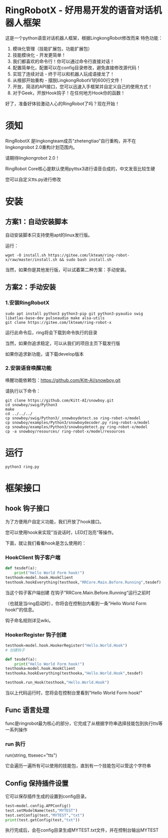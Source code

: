 
# RingRobotX - 好用易开发的语音对话机器人框架

这是一个python语音对话机器人框架，根据LingkongRobot修改而来
特色功能：

1. 模块化管理（技能扩展包，功能扩展包）
2. 技能模块化 - 开发更简单！
3. 我们都喜欢的命令行！你可以通过命令行直接对话！
4. 配置简单化，配置可以在config目录修改，避免直接修改源代码！
5. 实现了连续对话 - 终于可以和机器人玩成语接龙了！
6. 从根部开始重构 - 摆脱LingkongRobotV1的600行文件！
7. 开放，简洁的API接口，您可以迅速入手框架并自定义自己的使用方式！
8. 对于Geek，开放Hook钩子！在任何地方Hook你的函数！

好了，准备好体验激动人心的RingRobot了吗？现在开始！

# 须知

RingRobotX 是lingkongteam成员“zhetengtiao”自行重构，并不在lingkongrobot 2.0重构计划范围内。

请期待lingkongrobot 2.0！

RingRobot Core核心是默认使用pyttsx3进行语音合成的，中文发音比较生硬

您可以自定义tts.py进行修改

# 安装

## 方案1：自动安装脚本

自动安装脚本只支持使用apt的linux发行版。

运行：
```shell
wget -O install.sh https://gitee.com/lkteam/ring-robot-x/raw/master/install.sh && sudo bash install.sh
```

当然，如果你是其他发行版，可以试着第二种方案：手动安装。

## 方案2：手动安装

### 1.安装RingRobotX

```shell
sudo apt install python3 python3-pip git python3-pyaudio swig libatlas-base-dev pulseaudio make alsa-utils
git clone https://gitee.com/lkteam/ring-robot-x
```

运行此命令后，ring将会下载到命令执行的目录

当然，如果你追求稳定，可以从我们的项目主页下载发行版

如果你追求新功能，请下载develop版本

### 2.安装语音唤醒功能

唤醒功能依赖包：https://github.com/Kitt-AI/snowboy.git

请执行以下命令：

```shell
git clone https://github.com/Kitt-AI/snowboy.git
cd snowboy/swig/Python3
make
cd ../../../
cp snowboy/swig/Python3/_snowboydetect.so ring-robot-x/model
cp snowboy/examples/Python3/snowboydecoder.py ring-robot-x/model
cp snowboy/examples/Python3/snowboydetect.py ring-robot-x/model
cp -a snowboy/resources/ ring-robot-x/model/resources
```

# 运行

```shell
python3 ring.py
```

# 框架接口
## hook 钩子接口

为了方便用户自定义功能，我们开放了hook接口。

您可以使用hook来实现”当说话时，LED灯泡亮“等操作。

下面，就让我们看看hook是怎么使用的：

### HookClient 钩子客户端

```python
def tesdef(a):
    print("Hello World Form hook!")
testhook=model.hook.HookClient
testhook.hookEverything(testhook,"RRCore.Main.Before.Running",tesdef)
```

当这个钩子客户端创建 在钩子”RRCore.Main.Before.Running“运行之前时

（也就是当ring启动时），你将会在控制台内看到一条"Hello World Form hook!"的信息。

钩子命名规则详见wiki。

### HookerRegister 钩子创建

```python
testhook=model.hook.HookerRegister("Hello.World.Hook")
# 创建钩子

def tesdef(a):
    print("Hello World Form hook!")
testhooka=model.hook.HookClient
testhooka.hookEverything(testhooka,"Hello.World.Hook",tesdef)

testhook.run_Hook(testhook,"Hello.World.Hook")
```

当以上代码运行时，您将会在控制台里看到"Hello World Form hook!"

## Func 语言处理

func是ringrobot最为核心的部分，它完成了从根据字符串选择技能包到执行tts等一系列操作

### run 执行

run(string, ttsexec="tts")

它会遍历一遍所有可以使用的技能包，直到有一个技能包可以管这个字符串

## Config 保持插件设置

它可以保存插件生成的设置到config目录。

```python
test=model.config.APPConfig()
test.setModelName(test,"MYTEST")
test.setConfig(test,"MYTEST","txt")
print(test.getConfig(test,"txt"))
```

执行完成后，会在config目录生成MYTEST.txt文件，并在控制台输出MYTEST
